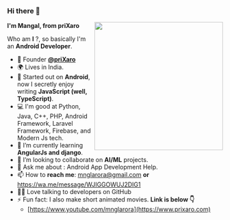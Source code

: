 ### Hi there 👋

**I'm Mangal, from priXaro**
<img src="https://raw.githubusercontent.com/samtstern/samtstern/master/SparkyWFH-01.png" align="right" width="300px"></img>

Who am **I** ?, so basically I'm an **Android Developer**.

- 💼 Founder **[@priXaro](https://www.prixaro.com)**
- 🌍 Lives in India.
- 🔭 Started out on **Android**, now I secretly enjoy writing **JavaScript (well, TypeScript)**.
- 💻 I'm good at Python, Java, C++, PHP, Android Framework, Laravel Framework, Firebase, and Modern Js tech.
- 🌱 I’m currently learning **AngularJs and django**.
- 👯 I’m looking to collaborate on **AI/ML** projects.
- 💬 Ask me about : Android App Development Help.
- 📫 How to **reach me**: mnglarora@gmail.com **or** https://wa.me/message/WJIGGOWUJ2DIG1
- 👩‍💻 Love talking to developers on GitHub
- ⚡ Fun fact: I also make short animated movies. **Link is below 👇**
  - [https://www.youtube.com/mnglarora](https://www.prixaro.com)
